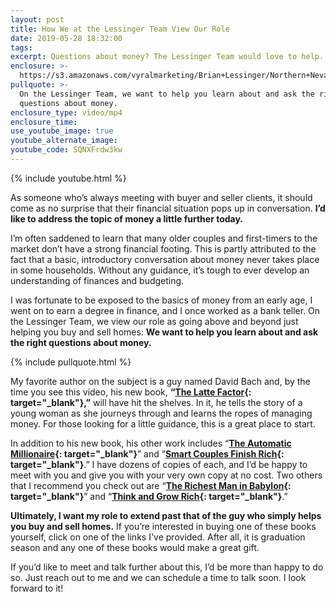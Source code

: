 ```yaml
---
layout: post
title: How We at the Lessinger Team View Our Role
date: 2019-05-28 18:32:00
tags:
excerpt: Questions about money? The Lessinger Team would love to help.
enclosure: >-
  https://s3.amazonaws.com/vyralmarketing/Brian+Lessinger/Northern+Nevada+Real+Estate-+Useful+Guides+for+Managing+Money.mp4
pullquote: >-
  On the Lessinger Team, we want to help you learn about and ask the right
  questions about money.
enclosure_type: video/mp4
enclosure_time:
use_youtube_image: true
youtube_alternate_image:
youtube_code: SQNXFrdw3kw
---
```


{% include youtube.html %}

As someone who’s always meeting with buyer and seller clients, it should come as no surprise that their financial situation pops up in conversation. **I’d like to address the topic of money a little further today.&nbsp;**

I’m often saddened to learn that many older couples and first-timers to the market don’t have a strong financial footing. This is partly attributed to the fact that a basic, introductory conversation about money never takes place in some households. Without any guidance, it’s tough to ever develop an understanding of finances and budgeting.&nbsp;

I was fortunate to be exposed to the basics of money from an early age, I went on to earn a degree in finance, and I once worked as a bank teller. On the Lessinger Team, we view our role as going above and beyond just helping you buy and sell homes: **We want to help you learn about and ask the right questions about money.&nbsp;**

{% include pullquote.html %}

My favorite author on the subject is a guy named David Bach and, by the time you see this video, his new book, **“[The Latte Factor](http://www.thelattefactor.com/3chapter/){: target="_blank"},”** will have hit the shelves. In it, he tells the story of a young woman as she journeys through and learns the ropes of managing money. For those looking for a little guidance, this is a great place to start.&nbsp;

In addition to his new book, his other work includes “**[The Automatic Millionaire](https://www.amazon.com/Automatic-Millionaire-Expanded-Updated-Powerful/dp/0451499085/ref=sr_1_1?crid=3F83QL9AOLHMR&amp;keywords=the+automatic+millionaire%22+by+david+bach&amp;qid=1559068507&amp;s=gateway&amp;sprefix=The+Automatic+%2Caps%2C155&amp;sr=8-1){: target="_blank"}**” and “**[Smart Couples Finish Rich](https://www.amazon.com/Smart-Couples-Finish-Revised-Updated/dp/0525572937/ref=sr_1_1?keywords=Smart+Couples+Finish+Rich&amp;qid=1559068575&amp;s=gateway&amp;sr=8-1){: target="_blank"}**.” I have dozens of copies of each, and I’d be happy to meet with you and give you with your very own copy at no cost. Two others that I recommend you check out are “**[The Richest Man in Babylon](https://www.amazon.com/Richest-Man-Babylon-George-Clason/dp/1640950494/ref=sr_1_1_sspa?keywords=The+Richest+Man+in+Babylon&amp;qid=1559068599&amp;s=gateway&amp;sr=8-1-spons&amp;psc=1){: target="_blank"}**” and “**[Think and Grow Rich](https://www.amazon.com/Think-Grow-Rich-Publication-Foundation-ebook/dp/B07P896HSJ/ref=sr_1_1_sspa?keywords=Think+and+Grow+Rich&amp;qid=1559068640&amp;s=gateway&amp;sr=8-1-spons&amp;psc=1){: target="_blank"}**.” &nbsp;&nbsp;

**Ultimately, I want my role to extend past that of the guy who simply helps you buy and sell homes.** If you’re interested in buying one of these books yourself, click on one of the links I've provided. After all, it is graduation season and any one of these books would make a great gift. &nbsp;

If you’d like to meet and talk further about this, I’d be more than happy to do so. Just reach out to me and we can schedule a time to talk soon. I look forward to it\!&nbsp;